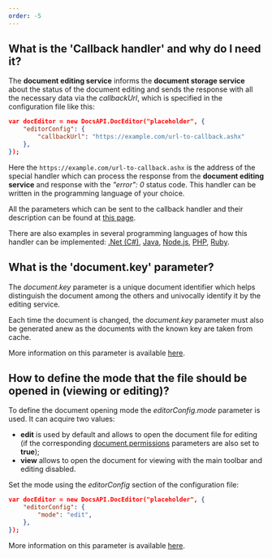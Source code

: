 ```yaml
---
order: -5
---
```


## What is the 'Callback handler' and why do I need it?

  The **document editing service** informs the **document storage service** about the status of the document editing and sends the response with all the necessary data via the *callbackUrl*, which is specified in the configuration file like this:

  ``` json
  var docEditor = new DocsAPI.DocEditor("placeholder", {
      "editorConfig": {
          "callbackUrl": "https://example.com/url-to-callback.ashx"
      },
  });
  ```

  Here the `https://example.com/url-to-callback.ashx` is the address of the special handler which can process the response from the **document editing service** and response with the *"error": 0* status code. This handler can be written in the programming language of your choice.

  All the parameters which can be sent to the callback handler and their description can be found at [this page](../../../Usage%20API/Callback%20handler/index.md).

  There are also examples in several programming languages of how this handler can be implemented: [.Net (C#)](../../../Usage%20API/Callback%20handler/index.md#net-c-document-save-example), [Java](../../../Usage%20API/Callback%20handler/index.md#java-document-save-example), [Node.js](../../../Usage%20API/Callback%20handler/index.md#nodejs-document-save-example), [PHP](../../../Usage%20API/Callback%20handler/index.md#php-document-save-example), [Ruby](../../../Usage%20API/Callback%20handler/index.md#ruby-document-save-example).

## What is the 'document.key' parameter?

  The *document.key* parameter is a unique document identifier which helps distinguish the document among the others and univocally identify it by the editing service.

  Each time the document is changed, the *document.key* parameter must also be generated anew as the documents with the known key are taken from cache.

  More information on this parameter is available [here](../../../Usage%20API/Config/Document/index.md#key).

## How to define the mode that the file should be opened in (viewing or editing)?

  To define the document opening mode the *editorConfig.mode* parameter is used. It can acquire two values:

  * **edit** is used by default and allows to open the document file for editing (if the corresponding [document.permissions](../../../Usage%20API/Config/Document/Permissions/index.md) parameters are also set to **true**);
  * **view** allows to open the document for viewing with the main toolbar and editing disabled.

  Set the mode using the *editorConfig* section of the configuration file:

  ``` json
  var docEditor = new DocsAPI.DocEditor("placeholder", {
      "editorConfig": {
          "mode": "edit",
      },
  });
  ```

  More information on this parameter is available [here](../../../Usage%20API/Config/Editor/index.md#mode).
